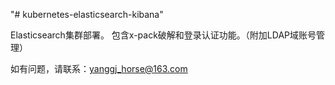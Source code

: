 "# kubernetes-elasticsearch-kibana" 

Elasticsearch集群部署。
包含x-pack破解和登录认证功能。（附加LDAP域账号管理）

如有问题，请联系：yanggj_horse@163.com
